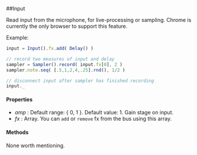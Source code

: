 ##Input

Read input from the microphone, for live-processing or sampling. Chrome is currently the only browser to support this feature.

Example:
```javascript
input = Input().fx.add( Delay() )

// record two measures of input and delay
sampler = Sampler().record( input.fx[0], 2 )
sampler.note.seq( [.5,1,2,4,.25].rnd(), 1/2 )

// disconnect input after sampler has finished recording
input._
```

#### Properties

* _amp_ : Default range: { 0, 1 }. Default value: 1. Gain stage on input.
* _fx_ : Array. You can `add` or `remove` fx from the bus using this array.

#### Methods

None worth mentioning.
